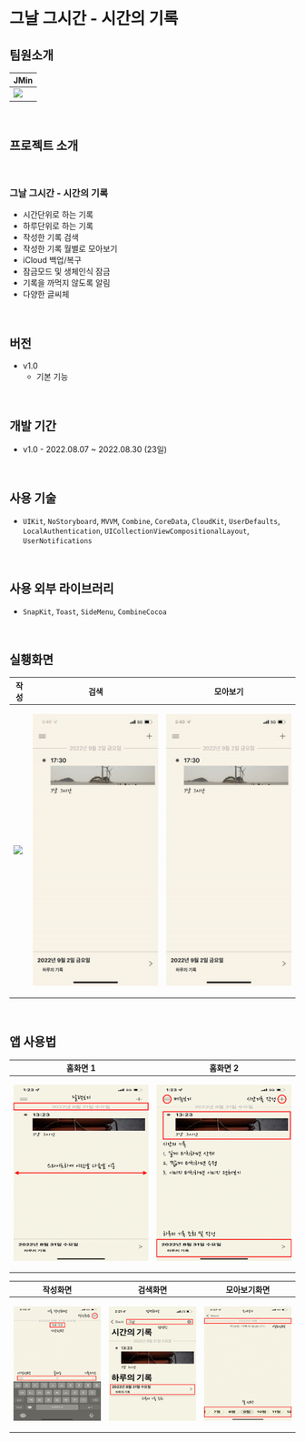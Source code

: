 # 그날 그시간 - 시간의 기록

## 팀원소개
| JMin | 
| -- | 
| [<img src="https://github.com/jmindeveloper.png" width="200">](https://github.com/jmindeveloper)|

<br>

## 프로젝트 소개

<br>

### 그날 그시간 - 시간의 기록
- 시간단위로 하는 기록
- 하루단위로 하는 기록
- 작성한 기록 검색
- 작성한 기록 월별로 모아보기
- iCloud 백업/복구
- 잠금모드 및 생체인식 잠금
- 기록을 까먹지 않도록 알림
- 다양한 글씨체

<br>

## 버전
- v1.0
  - 기본 기능

<br>

## 개발 기간
- v1.0 - 2022.08.07 ~ 2022.08.30 (23일)

<br>

## 사용 기술
- `UIKit`, `NoStoryboard`, `MVVM`, `Combine`, `CoreData`, `CloudKit`, `UserDefaults`, `LocalAuthentication`, `UICollectionViewCompositionalLayout`, `UserNotifications`

<br>

## 사용 외부 라이브러리
- `SnapKit`, `Toast`, `SideMenu`, `CombineCocoa`

<br>

## 실횅화면

| <center> 작성 </center> | <center> 검색 </center> | <center> 모아보기 </center> |
| -- | -- | -- |
| <p float="none"> <img src= "./docs/gif/write.gif"/> </p> | <p float="none"> <img src= "./docs/gif/search.gif"/> </p> | <p float="none"> <img src= "./docs/gif/gather.gif"/> </p> | 

<br>

## 앱 사용법
| <center> 홈화면 1 </center> | <center> 홈화면 2 </center> |
| -- | -- |
| <p float="none"> <img src= "./docs/image/TDTT_onboarding_Image/TDTT_onboarding_Image_1.png"/> </p> | <p float="none"> <img src= "./docs/image/TDTT_onboarding_Image/TDTT_onboarding_Image_2.png"/> </p> |

| <center> 작성화면 </center> | <center> 검색화면 </center> | <center> 모아보기화면 </center> |
| -- | -- | -- |
| <p float="none"> <img src= "./docs/image/TDTT_onboarding_Image/TDTT_onboarding_Image_3.png"/> </p> | <p float="none"> <img src= "./docs/image/TDTT_onboarding_Image/TDTT_onboarding_Image_4.png"/> </p> | <p float="none"> <img src= "./docs/image/TDTT_onboarding_Image/TDTT_onboarding_Image_5.png"/> </p> |
